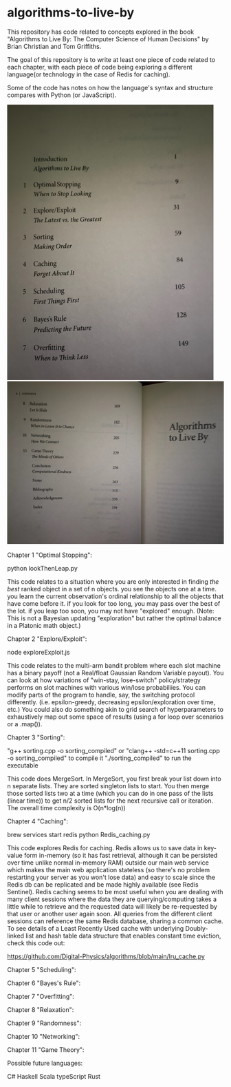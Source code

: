 # algorithms-to-live-by
This repository has code related to concepts explored in the book "Algorithms to Live By: The Computer Science of Human Decisions" by Brian Christian and Tom Griffiths. 

The goal of this repository is to write at least one piece of code related to each chapter, with each piece of code being exploring a different language(or technology in the case of Redis for caching).

Some of the code has notes on how the language's syntax and structure compares with Python (or JavaScript).

![chapter listings](img/IMG_5568.jpg)
![chapter listings](img/IMG_5569.jpg)

Chapter 1 "Optimal Stopping": 

python lookThenLeap.py 

This code relates to a situation where you are only interested in finding *the best* ranked object in a set of n objects.
you see the objects one at a time. you learn the current observation's ordinal relationship to all the objects that have come before it.
if you look for too long, you may pass over the best of the lot. if you leap too soon, you may not have "explored" enough. 
(Note: This is not a Bayesian updating "exploration" but rather the optimal balance in a Platonic math object.)

Chapter 2 "Explore/Exploit":

node exploreExploit.js 

This code relates to the multi-arm bandit problem where each slot machine has a binary payoff (not a Real/float Gaussian Random Variable payout).
You can look at how variations of "win-stay, lose-switch" policy/strategy performs on slot machines with various win/lose probabiliies.
You can modify parts of the program to handle, say, the switching protocol differently. (i.e. epsilon-greedy, decreasing epsilon/exploration over time, etc.) You could also do something akin to grid search of hyperparameters to exhaustively map out some space of results (using a for loop over scenarios or a .map()).

Chapter 3 "Sorting":

"g++ sorting.cpp -o sorting_compiled" or "clang++ -std=c++11 sorting.cpp -o sorting_compiled" to compile it 
"./sorting_compiled" to run the executable

This code does MergeSort. In MergeSort, you first break your list down into n separate lists. They are sorted singleton lists to start. You then merge those sorted lists two at a time (which you can do in one pass of the lists (linear time)) to get n/2 sorted lists for the next recursive call or iteration. The overall time complexity is O(n*log(n))

Chapter 4 "Caching":

brew services start redis
python Redis_caching.py

This code explores Redis for caching. Redis allows us to save data in key-value form in-memory (so it has fast retrieval, although it can be persisted over time unlike normal in-memory RAM) outside our main web service which makes the main web application stateless (so there's no problem restarting your server as you won't lose data) and easy to scale since the Redis db can be replicated and be made highly available (see Redis Sentinel). Redis caching seems to be most useful when you are dealing with many client sessions where the data they are querying/computing takes a little while to retrieve and the requested data will likely be re-requested by that user or another user again soon. All queries from the different client sessions can reference the same Redis database, sharing a common cache. To see details of a Least Recently Used cache with underlying Doubly-linked list and hash table data structure that enables constant time eviction, check this code out:

https://github.com/Digital-Physics/algorithms/blob/main/lru_cache.py

Chapter 5 "Scheduling":

Chapter 6 "Bayes's Rule":

Chapter 7 "Overfitting":

Chapter 8 "Relaxation":

Chapter 9 "Randomness":

Chapter 10 "Networking":

Chapter 11 "Game Theory":

Possible future languages:

C#
Haskell
Scala
typeScript
Rust



